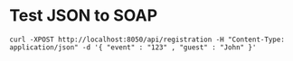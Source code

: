 # Test JSON to SOAP

```
curl -XPOST http://localhost:8050/api/registration -H "Content-Type: application/json" -d '{ "event" : "123" , "guest" : "John" }'
```